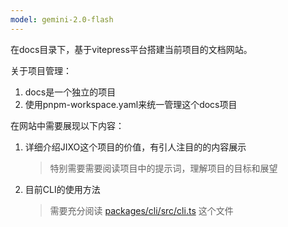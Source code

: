 ```yaml
---
model: gemini-2.0-flash
---
```

在docs目录下，基于vitepress平台搭建当前项目的文档网站。

关于项目管理：

1. docs是一个独立的项目
1. 使用pnpm-workspace.yaml来统一管理这个docs项目

在网站中需要展现以下内容：

1. 详细介绍JIXO这个项目的价值，有引人注目的的内容展示
   > 特别需要需要阅读项目中的提示词，理解项目的目标和展望
2. 目前CLI的使用方法
   > 需要充分阅读 [packages/cli/src/cli.ts]() 这个文件
